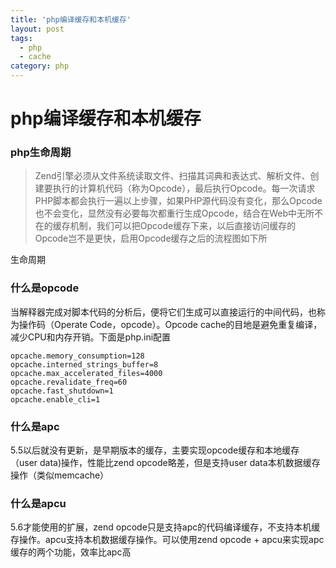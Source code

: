 ```yaml
---
title: 'php编译缓存和本机缓存'
layout: post
tags:
  - php
  - cache
category: php
---
```


# php编译缓存和本机缓存

### php生命周期

> Zend引擎必须从文件系统读取文件、扫描其词典和表达式、解析文件、创建要执行的计算机代码（称为Opcode），最后执行Opcode。每一次请求PHP脚本都会执行一遍以上步骤，如果PHP源代码没有变化，那么Opcode也不会变化，显然没有必要每次都重行生成Opcode，结合在Web中无所不在的缓存机制，我们可以把Opcode缓存下来，以后直接访问缓存的Opcode岂不是更快，启用Opcode缓存之后的流程图如下所

生命周期

### 什么是opcode

当解释器完成对脚本代码的分析后，便将它们生成可以直接运行的中间代码，也称为操作码（Operate Code，opcode）。Opcode cache的目地是避免重复编译，减少CPU和内存开销。下面是php.ini配置


```
opcache.memory_consumption=128
opcache.interned_strings_buffer=8
opcache.max_accelerated_files=4000
opcache.revalidate_freq=60
opcache.fast_shutdown=1
opcache.enable_cli=1
```

### 什么是apc

5.5以后就没有更新，是早期版本的缓存，主要实现opcode缓存和本地缓存（user data)操作，性能比zend opcode略差，但是支持user data本机数据缓存操作（类似memcache）

### 什么是apcu

5.6才能使用的扩展，zend opcode只是支持apc的代码编译缓存，不支持本机缓存操作。apcu支持本机数据缓存操作。可以使用zend opcode + apcu来实现apc缓存的两个功能，效率比apc高




